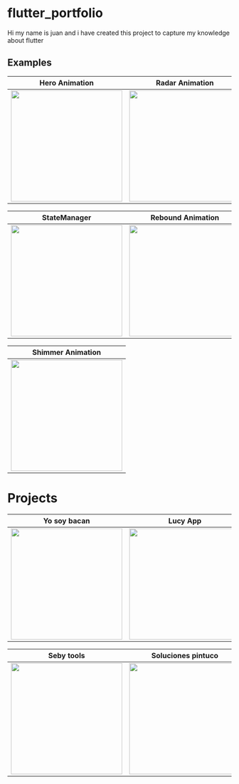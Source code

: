 # flutter_portfolio

Hi my name is juan and i have created this project to capture my knowledge about flutter

## Examples

| **Hero Animation**    | **Radar Animation**     | 
|------------|-------------| 
|  <center> <img src="https://firebasestorage.googleapis.com/v0/b/prueba-tecnica-tul.appspot.com/o/Gif%2Fexample_hero.gif?alt=media&token=c4f511f3-f966-4fca-9b8c-c2b3c28cefe9" width="250">  </center> | <center>  <img src="https://firebasestorage.googleapis.com/v0/b/prueba-tecnica-tul.appspot.com/o/Gif%2Fradar_animation.gif?alt=media&token=533350e2-0cb9-46e4-8d89-08fe357003df" width="250">  </center> |

| **StateManager**    | **Rebound Animation**     | 
|------------|-------------| 
|  <center> <img src="https://firebasestorage.googleapis.com/v0/b/prueba-tecnica-tul.appspot.com/o/Gif%2Fstate_manager.gif?alt=media&token=00285ee3-61b7-4533-bd2f-64a93fc25a64" width="250">  </center> | <center>  <img src="https://firebasestorage.googleapis.com/v0/b/prueba-tecnica-tul.appspot.com/o/Gif%2Frebound_animation.gif?alt=media&token=a1480abf-a83d-430e-9b78-fdf7e5338801" width="250">  </center> |

| **Shimmer Animation**    | 
|------------| 
|  <center> <img src="https://firebasestorage.googleapis.com/v0/b/prueba-tecnica-tul.appspot.com/o/Gif%2Fshimmer_animation.gif?alt=media&token=0b9f38ab-8b22-4d2f-a884-19d4445f24d4" width="250">  </center> |


# Projects

| **Yo soy bacan**    | **Lucy App**     | 
|------------|-------------| 
|  <center> <img src="https://firebasestorage.googleapis.com/v0/b/prueba-tecnica-tul.appspot.com/o/Gif%2Fyo_soy_bacan(1).gif?alt=media&token=bb853ed2-bbd5-40fa-a018-fe8dca2365df" width="250">  </center> | <center>  <img src="https://firebasestorage.googleapis.com/v0/b/prueba-tecnica-tul.appspot.com/o/Gif%2Flucy_app.gif?alt=media&token=d30f430d-70ea-4c0a-980f-a6d1dafd42b1" width="250">  </center> |

| **Seby tools**    | **Soluciones pintuco**     | 
|------------|-------------| 
|  <center> <img src="https://firebasestorage.googleapis.com/v0/b/prueba-tecnica-tul.appspot.com/o/Gif%2Fseby_tools.gif?alt=media&token=ac166402-2f23-4b91-b7b2-554c3abfe16c" width="250">  </center> | <center>  <img src="https://firebasestorage.googleapis.com/v0/b/prueba-tecnica-tul.appspot.com/o/Gif%2Fsoluciones_pintuco.gif?alt=media&token=1f13833d-8f63-4172-8a1e-706810e5dbfc" width="250">  </center> |